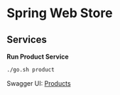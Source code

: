 # Spring Web Store

## Services

**Run Product Service**
```bash
./go.sh product
```

Swagger UI: [Products](http://localhost:9010/web-store/products/v1/api/swagger-ui.html)